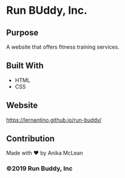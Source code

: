 # Run BUddy, Inc.

## Purpose
A website that offers fitness training services.

## Built With
* HTML
* CSS

## Website
https://lernantino.github.io/run-buddy/

## Contribution
Made with ❤️ by Anika McLean

### ©️2019 Run Buddy, Inc 

